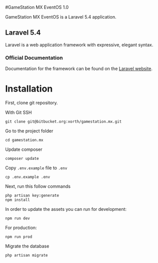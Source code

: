 #GameStation MX EventOS 1.0

GameStation MX EventOS is a Laravel 5.4 application.

## Laravel 5.4

Laravel is a web application framework with expressive, elegant syntax.

### Official Documentation

Documentation for the framework can be found on the [Laravel website](http://laravel.com/docs/5.3).

# Installation

First, clone git repository.

With Git SSH
```
git clone git@bitbucket.org:xorth/gamestation.mx.git
```

Go to the project folder
```
cd gamestation.mx
```

Update composer
```
composer update
```

Copy ```.env.example``` file to ```.env```

```
cp .env.example .env
```

Next, run this follow commands

```
php artisan key:generate
npm install
```

In order to update the assets you can run for development:
```
npm run dev
```

For production:
```
npm run prod
```

Migrate the database
```
php artisan migrate
```
